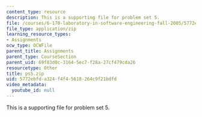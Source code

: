 ```yaml
---
content_type: resource
description: This is a supporting file for problem set 5.
file: /courses/6-170-laboratory-in-software-engineering-fall-2005/5772ebfda324f4f45618264c9f21bdfd_ps5.zip
file_type: application/zip
learning_resource_types:
- Assignments
ocw_type: OCWFile
parent_title: Assignments
parent_type: CourseSection
parent_uid: 69f83d0c-3164-5ec7-f28a-27cf479cda26
resourcetype: Other
title: ps5.zip
uid: 5772ebfd-a324-f4f4-5618-264c9f21bdfd
video_metadata:
  youtube_id: null
---
```

This is a supporting file for problem set 5.

